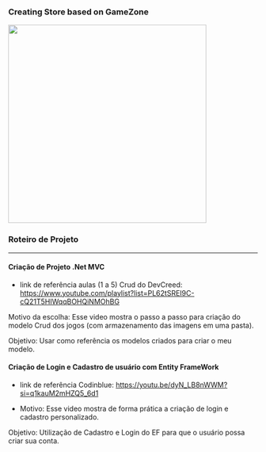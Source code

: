 ### Creating Store based on GameZone
<img style="width:400px" src="https://github.com/AugustoOmena/ProdutosZone/assets/122471298/f2c21318-aa66-481a-bb94-17e7b84b2646">

### Roteiro de Projeto
---

#### Criação de Projeto .Net MVC 
- link de referência aulas (1 a 5) Crud do DevCreed: https://www.youtube.com/playlist?list=PL62tSREI9C-cQ21T5HIWqqBOHQiNMOhBG
  
Motivo da escolha: Esse video mostra o passo a passo para criação do modelo Crud dos jogos (com armazenamento das imagens em uma pasta).

Objetivo: Usar como referência os modelos criados para criar o meu modelo.

#### Criação de Login e Cadastro de usuário com Entity FrameWork
- link de referência Codinblue: https://youtu.be/dyN_LB8nWWM?si=q1kauM2mHZQ5_6d1
  
- Motivo: Esse video mostra de forma prática a criação de login e cadastro personalizado.
  
Objetivo: Utilização de Cadastro e Login do EF para que o usuário possa criar sua conta.

  

  

